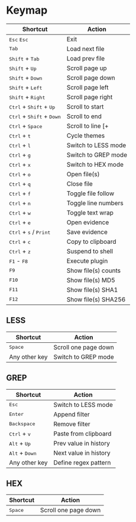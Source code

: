 # Keymap
| Shortcut                                             | Action                |
| ---------------------------------------------------- | --------------------- |
| <kbd>Esc</kbd> <kbd>Esc</kbd>                        | Exit                  |
| <kbd>Tab</kbd>                                       | Load next file        |
| <kbd>Shift</kbd> + <kbd>Tab</kbd>                    | Load prev file        |
| <kbd>Shift</kbd> + <kbd>Up</kbd>                     | Scroll page up        |
| <kbd>Shift</kbd> + <kbd>Down</kbd>                   | Scroll page down      |
| <kbd>Shift</kbd> + <kbd>Left</kbd>                   | Scroll page left      |
| <kbd>Shift</kbd> + <kbd>Right</kbd>                  | Scroll page right     |
| <kbd>Ctrl</kbd> + <kbd>Shift</kbd> + <kbd>Up</kbd>   | Scroll to start       |
| <kbd>Ctrl</kbd> + <kbd>Shift</kbd> + <kbd>Down</kbd> | Scroll to end         |
| <kbd>Ctrl</kbd> + <kbd>Space</kbd>                   | Scroll to line [+|-]# |
| <kbd>Ctrl</kbd> + <kbd>t</kbd>                       | Cycle themes          |
| <kbd>Ctrl</kbd> + <kbd>l</kbd>                       | Switch to LESS mode   |
| <kbd>Ctrl</kbd> + <kbd>g</kbd>                       | Switch to GREP mode   |
| <kbd>Ctrl</kbd> + <kbd>x</kbd>                       | Switch to HEX mode    |
| <kbd>Ctrl</kbd> + <kbd>o</kbd>                       | Open file(s)          |
| <kbd>Ctrl</kbd> + <kbd>q</kbd>                       | Close file            |
| <kbd>Ctrl</kbd> + <kbd>f</kbd>                       | Toggle file follow    |
| <kbd>Ctrl</kbd> + <kbd>n</kbd>                       | Toggle line numbers   |
| <kbd>Ctrl</kbd> + <kbd>w</kbd>                       | Toggle text wrap      |
| <kbd>Ctrl</kbd> + <kbd>e</kbd>                       | Open evidence         |
| <kbd>Ctrl</kbd> + <kbd>s</kbd> / <kbd>Print</kbd>    | Save evidence         |
| <kbd>Ctrl</kbd> + <kbd>c</kbd>                       | Copy to clipboard     |
| <kbd>Ctrl</kbd> + <kbd>z</kbd>                       | Suspend to shell      |
| <kbd>F1</kbd> - <kbd>F8</kbd>                        | Execute plugin        |
| <kbd>F9</kbd>                                        | Show file(s) counts   |
| <kbd>F10</kbd>                                       | Show file(s) MD5      |
| <kbd>F11</kbd>                                       | Show file(s) SHA1     |
| <kbd>F12</kbd>                                       | Show file(s) SHA256   |

## LESS
| Shortcut                                             | Action                |
| ---------------------------------------------------- | --------------------- |
| <kbd>Space</kbd>                                     | Scroll one page down  |
| Any other key                                        | Switch to GREP mode   |

## GREP
| Shortcut                                             | Action                |
| ---------------------------------------------------- | --------------------- |
| <kbd>Esc</kbd>                                       | Switch to LESS mode   |
| <kbd>Enter</kbd>                                     | Append filter         |
| <kbd>Backspace</kbd>                                 | Remove filter         |
| <kbd>Ctrl</kbd> + <kbd>v</kbd>                       | Paste from clipboard  |
| <kbd>Alt</kbd> + <kbd>Up</kbd>                       | Prev value in history |
| <kbd>Alt</kbd> + <kbd>Down</kbd>                     | Next value in history |
| Any other key                                        | Define regex pattern  |

## HEX
| Shortcut                                             | Action                |
| ---------------------------------------------------- | --------------------- |
| <kbd>Space</kbd>                                     | Scroll one page down  |

